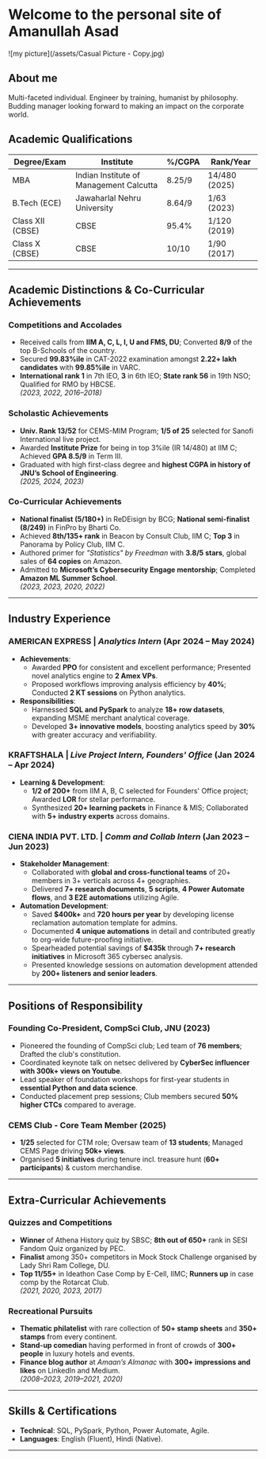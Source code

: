 # Welcome to the personal site of Amanullah Asad

![my picture](/assets/Casual Picture - Copy.jpg)

## About me

Multi-faceted individual. Engineer by training, humanist by philosophy. Budding manager looking forward to making an impact on the corporate world.

## Academic Qualifications  
| Degree/Exam                | Institute                              | %/CGPA    | Rank/Year       |  
|----------------------------|----------------------------------------|-----------|-----------------|  
| MBA                        | Indian Institute of Management Calcutta| 8.25/9    | 14/480 (2025)   |  
| B.Tech (ECE)               | Jawaharlal Nehru University           | 8.64/9    | 1/63 (2023)     |  
| Class XII (CBSE)           | CBSE                                      | 95.4%     | 1/120 (2019)    |  
| Class X (CBSE)             | CBSE                                      | 10/10     | 1/90 (2017)     |  

---

## Academic Distinctions & Co-Curricular Achievements  
### Competitions and Accolades  
- Received calls from **IIM A, C, L, I, U and FMS, DU**; Converted **8/9** of the top B-Schools of the country.  
- Secured **99.83%ile** in CAT-2022 examination amongst **2.22+ lakh candidates** with **99.85%ile** in VARC.  
- **International rank 1** in 7th IEO, **3** in 6th IEO; **State rank 56** in 19th NSO; Qualified for RMO by HBCSE.  
*(2023, 2022, 2016–2018)*  

### Scholastic Achievements  
- **Univ. Rank 13/52** for CEMS-MIM Program; **1/5 of 25** selected for Sanofi International live project.  
- Awarded **Institute Prize** for being in top 3%ile (IR 14/480) at IIM C; Achieved **GPA 8.5/9** in Term III.  
- Graduated with high first-class degree and **highest CGPA in history of JNU’s School of Engineering**.  
*(2025, 2024, 2023)*  

### Co-Curricular Achievements  
- **National finalist (5/180+)** in ReDEisign by BCG; **National semi-finalist (8/249)** in FinPro by Bharti Co.  
- Achieved **8th/135+ rank** in Beacon by Consult Club, IIM C; **Top 3** in Panorama by Policy Club, IIM C.  
- Authored primer for *"Statistics" by Freedman* with **3.8/5 stars**, global sales of **64 copies** on Amazon.  
- Admitted to **Microsoft’s Cybersecurity Engage mentorship**; Completed **Amazon ML Summer School**.  
*(2023, 2023, 2020, 2022)*  

---

## Industry Experience  
### AMERICAN EXPRESS | *Analytics Intern* (Apr 2024 – May 2024)  
- **Achievements**:  
  - Awarded **PPO** for consistent and excellent performance; Presented novel analytics engine to **2 Amex VPs**.  
  - Proposed workflows improving analysis efficiency by **40%**; Conducted **2 KT sessions** on Python analytics.  
- **Responsibilities**:  
  - Harnessed **SQL and PySpark** to analyze **18+ row datasets**, expanding MSME merchant analytical coverage.  
  - Developed **3+ innovative models**, boosting analytics speed by **30%** with greater accuracy and verifiability.  

### KRAFTSHALA | *Live Project Intern, Founders' Office* (Jan 2024 – Apr 2024)  
- **Learning & Development**:  
  - **1/2 of 200+** from IIM A, B, C selected for Founders' Office project; Awarded **LOR** for stellar performance.  
  - Synthesized **20+ learning packets** in Finance & MIS; Collaborated with **5+ industry experts** across domains.  

### CIENA INDIA PVT. LTD. | *Comm and Collab Intern* (Jan 2023 – Jun 2023)  
- **Stakeholder Management**:  
  - Collaborated with **global and cross-functional teams** of 20+ members in 3+ verticals across 4+ geographies.  
  - Delivered **7+ research documents**, **5 scripts**, **4 Power Automate flows**, and **3 E2E automations** utilizing Agile.  
- **Automation Development**:  
  - Saved **$400k+** and **720 hours per year** by developing license reclamation automation template for admins.  
  - Documented **4 unique automations** in detail and contributed greatly to org-wide future-proofing initiative.  
  - Spearheaded potential savings of **$435k** through **7+ research initiatives** in Microsoft 365 cybersec analysis.  
  - Presented knowledge sessions on automation development attended by **200+ listeners and senior leaders**.  

---

## Positions of Responsibility  
### Founding Co-President, CompSci Club, JNU (2023)  
- Pioneered the founding of CompSci club; Led team of **76 members**; Drafted the club's constitution.  
- Coordinated keynote talk on netsec delivered by **CyberSec influencer with 300k+ views on Youtube**.  
- Lead speaker of foundation workshops for first-year students in **essential Python and data science**.  
- Conducted placement prep sessions; Club members secured **50% higher CTCs** compared to average.  

### CEMS Club - Core Team Member (2025)  
- **1/25** selected for CTM role; Oversaw team of **13 students**; Managed CEMS Page driving **50k+ views**.  
- Organised **5 initiatives** during tenure incl. treasure hunt (**60+ participants**) & custom merchandise.  

---

## Extra-Curricular Achievements  
### Quizzes and Competitions  
- **Winner** of Athena History quiz by SBSC; **8th out of 650+** rank in SESI Fandom Quiz organized by PEC.  
- **Finalist** among 350+ competitors in Mock Stock Challenge organised by Lady Shri Ram College, DU.  
- **Top 11/55+** in Ideathon Case Comp by E-Cell, IIMC; **Runners up** in case comp by the Rotarcat Club.  
*(2021, 2020, 2023, 2017)*  

### Recreational Pursuits  
- **Thematic philatelist** with rare collection of **50+ stamp sheets** and **350+ stamps** from every continent.  
- **Stand-up comedian** having performed in front of crowds of **300+ people** in luxury hotels and events.  
- **Finance blog author** at *Amaan’s Almanac* with **300+ impressions and likes** on LinkedIn and Medium.  
*(2008–2023, 2019–2021, 2020)*  

---

## Skills & Certifications  
- **Technical**: SQL, PySpark, Python, Power Automate, Agile.  
- **Languages**: English (Fluent), Hindi (Native).  

---
